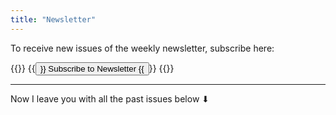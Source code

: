 ```yaml
---
title: "Newsletter"
---
```

To receive new issues of the weekly newsletter, subscribe here:

{{<container align="center">}}
{{<button href="https://airtable.com/apptapASF9UQ2IDqq/shr51n9L5n9zom9LN">}}
Subscribe to Newsletter
{{</button>}}
{{</container>}}

---

Now I leave you with all the past issues below ⬇
